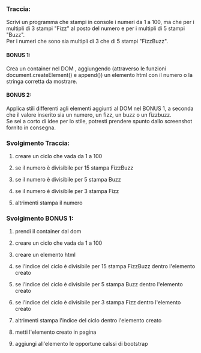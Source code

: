 ### Traccia:
 
Scrivi un programma che stampi in console i numeri da 1 a 100,
ma che per i multipli di 3 stampi "Fizz" al posto del numero e per i multipli di 5 stampi "Buzz".  
Per i numeri che sono sia multipli di 3 che di 5 stampi "FizzBuzz".  

#### BONUS 1:
Crea un container nel DOM , aggiungendo (attraverso le funzioni document.createElement() e append()) un elemento html con il numero o la stringa corretta da mostrare.

#### BONUS 2:
Applica stili differenti agli elementi aggiunti al DOM nel BONUS 1, a seconda che il valore inserito sia un numero, un fizz, un buzz o un fizzbuzz.  
Se sei a corto di idee per lo stile, potresti prendere spunto dallo screenshot fornito in consegna.

### Svolgimento Traccia:

1. creare un ciclo che vada da 1 a 100

2. se il numero è divisibile per 15 stampa FizzBuzz

3. se il numero è divisibile per 5 stampa Buzz

4. se il numero è divisibile per 3 stampa Fizz

5. altrimenti stampa il numero

### Svolgimento BONUS 1:

1. prendi il container dal dom

2. creare un ciclo che vada da 1 a 100

3. creare un elemento html 

4. se l'indice del ciclo è divisibile per 15 stampa FizzBuzz dentro l'elemento creato

5. se l'indice del ciclo è divisibile per 5 stampa Buzz dentro l'elemento creato

5. se l'indice del ciclo è divisibile per 3 stampa Fizz dentro l'elemento creato

6. altrimenti stampa l'indice del ciclo dentro l'elemento creato

7. metti l'elemento creato in pagina

8. aggiungi all'elemento le opportune calssi di bootstrap